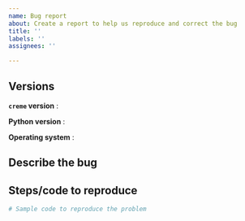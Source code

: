 ```yaml
---
name: Bug report
about: Create a report to help us reproduce and correct the bug
title: ''
labels: ''
assignees: ''

---
```


<!--
Before submitting a bug, please make sure the issue hasn't been already
addressed by searching through the past issues.
-->
## Versions
<!--
Describe all the versions that can help us to correct the bug
-->

**`creme` version** : 

**Python version** : 

**Operating system** :

## Describe the bug
<!--
A clear and concise description of the bug.
-->

## Steps/code to reproduce
<!--
Please add a minimal example that we can reproduce the error by running the
code. Be as succinct as possible. In short, we
are going to copy-paste your code and we expect to get the same
result as you.

If we need to have access to a particular dataset to reproduce the error, 
please attach it (or a reduced version if the file is too big) in a file (csv, json...). 
If you are not allowed to share the dataset, please try to create a minimal example with synthetic
data which can allow us to reproduce the bug. 

If the code is too long, feel free to put it in a public gist and link
it in the issue: https://gist.github.com
-->

```python
# Sample code to reproduce the problem
```


<!-- Thanks for contributing! -->
